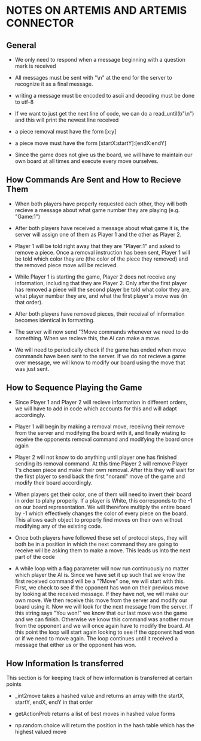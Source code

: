 # NOTES ON ARTEMIS AND ARTEMIS CONNECTOR

## General

* We only need to respond when a message beginning with a question mark is received

* All messages must be sent with "\n" at the end for the server to recognize it as a final message.

* writing a message must be encoded to ascii and decoding must be done to utf-8

* If we want to just get the next line of code, we can do a read_until(b"\n") and this will print the newest line received

* a piece removal must have the form [x:y]

* a piece move must have the form [startX:startY]:[endX:endY]

* Since the game does not give us the board, we will have to maintain our own board at all times and execute every move ourselves. 

## How Commands Are Sent and How to Recieve Them

* When both players have properly requested each other, they will both recieve a message about what game number they are playing (e.g. "Game:1")

* After both players have received a message about what game it is, the server will assign one of them as Player 1 and the other as Player 2.

* Player 1 will be told right away that they are "Player:1" and asked to remove a piece. Once a removal instruction has been sent, Player 1 will be told which color they are (the color of the piece they removed) and the removed piece move will be recieved.

* While Player 1 is starting the game, Player 2 does not receive any information, including that they are Player 2. Only after the first player has removed a piece will the second player be told what color they are, what player number they are, and what the first player's move was (in that order). 

* After both players have removed pieces, their receival of information becomes identical in formatting.

* The server will now send "?Move commands whenever we need to do something. When we recieve this, the AI can make a move.

* We will need to periodically check if the game has ended when move commands have been sent to the server. If we do not recieve a game over message, we will know to modify our board using the move that was just sent.

## How to Sequence Playing the Game

* Since Player 1 and Player 2 will recieve information in different orders, we will have to add in code which accounts for this and will adapt accordingly.

* Player 1 will begin by making a removal move, receiivng their remove from the server and modifying the board with it, and finally wiating to receive the opponents removal command and modifying the board once again

* Player 2 will not know to do anything until player one has finished sending its removal command. At this time Player 2 will remove Player 1's chosen piece and make their own removal. After this they will wait for the first player to send back the first "noraml" move of the game and modify their board accordingly.

* When players get their color, one of them will need to invert their board in order to plahy properly. If a player is White, this corresponds to the -1 on our board representation. We will therefore multiply the entire board by -1 which effectively changes the color of every piece on the board. This allows each object to properly find moves on their own without modifying any of the existing code.

* Once both players have followed these set of protocol steps, they will both be in a position in which the next command they are going to receive will be asking them to make a move. This leads us into the next part of the code

* A while loop with a flag parameter will now run continuously no matter which player the AI is. Since we have set it up such that we know the first received command will be a "?Move" one, we will start with this. First, we check to see if the opponent has won on their previous move by looking at the received message. If they have not, we will make our own move. We then receive this move from the server and modify our board using it. Now we will look for the next message from the server. If this string says "You won!" we know that our last move won the game and we can finish. Otherwise we know this command was another move from the opponent and we will once again have to modify the board. At this point the loop will start again looking to see if the opponent had won or if we need to move again. The loop continues until it received a message that either us or the opponent has won.

## How Information Is transferred

This section is for keeping track of how information is transferred at certain points

* _int2move takes a hashed value and returns an array with the startX, startY, endX, endY in that order

* getActionProb returns a list of best moves in hashed value forms 

* np.random.choice will return the position in the hash table which has the highest valued move